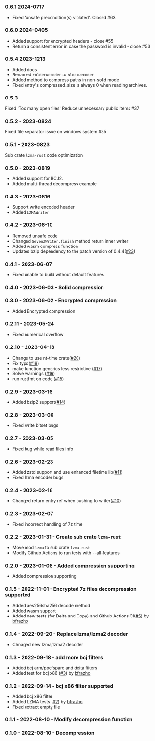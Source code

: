 ### 0.6.1 2024-0717
- Fixed 'unsafe precondition(s) violated'. Closed #63

### 0.6.0 2024-0405
- Added support for encrypted headers - close #55
- Return a consistent error in case the password is invalid - close #53

### 0.5.4 2023-1213
- Added docs
- Renamed `FolderDecoder` to `BlockDecoder`
- Added method to compress paths in non-solid mode
- Fixed entry's compressed_size is always 0 when reading archives.

### 0.5.3
Fixed 'Too many open files'
Reduce unnecessary public items #37

### 0.5.2 - 2023-0824
Fixed file separator issue on windows system #35

### 0.5.1 - 2023-0823
Sub crate `lzma-rust` code optimization

### 0.5.0 - 2023-0819
- Added support for BCJ2.
- Added multi-thread decompress example

### 0.4.3 - 2023-0616
- Support write encoded header
- Added `LZMAWriter`
### 0.4.2 - 2023-06-10
- Removed unsafe code
- Changed `SevenZWriter.finish` method return inner writer
- Added wasm compress function
- Updates bzip dependency to the patch version of 0.4.4([#23](https://github.com/dyz1990/sevenz-rust/pull/23))

### 0.4.1 - 2023-06-07
- Fixed unable to build without default features

### 0.4.0 - 2023-06-03 - Solid compression

### 0.3.0 - 2023-06-02 - Encrypted compression
- Added Encrypted compression
### 0.2.11 - 2023-05-24
- Fixed numerical overflow
### 0.2.10 - 2023-04-18
- Change to use nt-time crate([#20](https://github.com/dyz1990/sevenz-rust/pull/20))
- Fix typo([#18](https://github.com/dyz1990/sevenz-rust/pull/18))
- make function generics less restrictive ([#17](https://github.com/dyz1990/sevenz-rust/pull/17))
- Solve warnings ([#16](https://github.com/dyz1990/sevenz-rust/pull/16))
- run rustfmt on code ([#15](https://github.com/dyz1990/sevenz-rust/pull/15))

### 0.2.9 - 2023-03-16
- Added bzip2 support([#14](https://github.com/dyz1990/sevenz-rust/pull/14))

### 0.2.8 - 2023-03-06
- Fixed write bitset bugs
### 0.2.7 - 2023-03-05
- Fixed bug while read files info

### 0.2.6 - 2023-02-23
- Added zstd support and use enhanced filetime lib([#11](https://github.com/dyz1990/sevenz-rust/pull/11))
- Fixed lzma encoder bugs
  
### 0.2.4 - 2023-02-16
- Changed return entry ref when pushing to writer([#10](https://github.com/dyz1990/sevenz-rust/pull/10))

### 0.2.3 - 2023-02-07
- Fixed incorrect handling of 7z time

### 0.2.2 - 2023-01-31 - Create sub crate `lzma-rust`
- Move mod `lzma` to sub crate `lzma-rust`
- Modify Github Actions to run tests with --all-features

### 0.2.0 - 2023-01-08 - Added compression supporting
- Added compression supporting

### 0.1.5 - 2022-11-01 - Encrypted 7z files decompression supported
- Added aes256sha256 decode method
- Added wasm support
- Added new tests (for Delta and Copy) and Github Actions CI([#5](https://github.com/dyz1990/sevenz-rust/pull/5)) by [bfrazho](https://github.com/bfrazho)

### 0.1.4 - 2022-09-20 - Replace lzma/lzma2 decoder
- Chnaged new lzma/lzma2 decoder


### 0.1.3 - 2022-09-18 - add more bcj filters

- Added bcj arm/ppc/sparc and delta filters
- Added test for bcj x86 ([#3](https://github.com/dyz1990/sevenz-rust/pull/3)) by [bfrazho](https://github.com/bfrazho)

### 0.1.2 - 2022-09-14 - bcj x86 filter supported
- Added bcj x86 filter 
- Added LZMA tests ([#2](https://github.com/dyz1990/sevenz-rust/pull/2)) by [bfrazho](https://github.com/bfrazho)
- Fixed extract empty file

### 0.1.1 - 2022-08-10 - Modify decompression function

### 0.1.0 - 2022-08-10 - Decompression